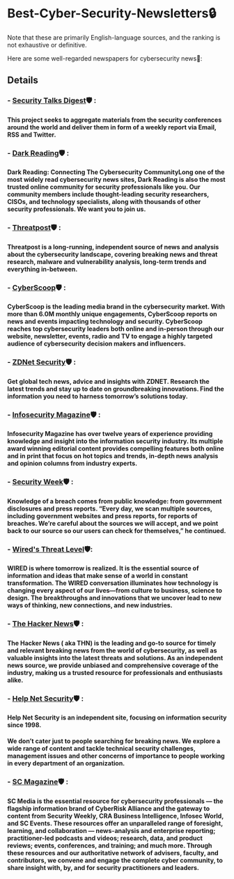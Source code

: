 
# Best-Cyber-Security-Newsletters🔒 

Note that these are primarily English-language sources, and the ranking is not exhaustive or definitive.

Here are some well-regarded newspapers for cybersecurity news🔑:


## Details

### - [Security Talks Digest](https://talks.donsan.org)🛡️ :
#### This project seeks to aggregate materials from the security conferences around the world and deliver them in form of a weekly report via Email, RSS and Twitter.

### - [Dark Reading](https://www.darkreading.com/)🛡️ :
#### Dark Reading: Connecting The Cybersecurity CommunityLong one of the most widely read cybersecurity news sites, Dark Reading is also the most trusted online community for security professionals like you. Our community members include thought-leading security researchers, CISOs, and technology specialists, along with  thousands of other security professionals. We want you to join us.

### - [Threatpost](https://threatpost.com/)🛡️ :
#### Threatpost is a long-running, independent source of news and analysis about the cybersecurity landscape, covering breaking news and threat research, malware and vulnerability analysis, long-term trends and everything in-between.

### - [CyberScoop](https://cyberscoop.com/)🛡️ :
#### CyberScoop is the leading media brand in the cybersecurity market. With more than 6.0M monthly unique engagements, CyberScoop reports on news and events impacting technology and security. CyberScoop reaches top cybersecurity leaders both online and in-person through our website, newsletter, events, radio and TV to engage a highly targeted audience of cybersecurity decision makers and influencers.


### - [ZDNet Security](https://www.zdnet.com/)🛡️ :
#### Get global tech news, advice and insights with ZDNET. Research the latest trends and stay up to date on groundbreaking innovations. Find the information you need to harness tomorrow’s solutions today.

### - [Infosecurity Magazine](https://www.infosecurity-magazine.com/)🛡️ :
####  Infosecurity Magazine has over twelve years of experience providing knowledge and insight into the information security industry. Its multiple award winning editorial content provides compelling features both online and in print that focus on hot topics and trends, in-depth news analysis and opinion columns from industry experts.

### - [Security Week](https://www.securityweek.com/)🛡️ :
#### Knowledge of a breach comes from public knowledge: from government disclosures and press reports. “Every day, we scan multiple sources, including government websites and press reports, for reports of breaches. We’re careful about the sources we will accept, and we point back to our source so our users can check for themselves,” he continued.
### - [Wired's Threat Level](https://www.wired.com/tag/threatlevel/)🛡️:
#### WIRED is where tomorrow is realized. It is the essential source of information and ideas that make sense of a world in constant transformation. The WIRED conversation illuminates how technology is changing every aspect of our lives—from culture to business, science to design. The breakthroughs and innovations that we uncover lead to new ways of thinking, new connections, and new industries.

### - [The Hacker News](https://thehackernews.com/)🛡️ :
#### The Hacker News ( aka THN) is the leading and go-to source for timely and relevant breaking news from the world of cybersecurity, as well as valuable insights into the latest threats and solutions. As an independent news source, we provide unbiased and comprehensive coverage of the industry, making us a trusted resource for professionals and enthusiasts alike.

### - [Help Net Security](https://www.helpnetsecurity.com/)🛡️ :
#### Help Net Security is an independent site, focusing on information security since 1998.
#### We don’t cater just to people searching for breaking news. We explore a wide range of content and tackle technical security challenges, management issues and other concerns of importance to people working in every department of an organization.
### - [SC Magazine](https://www.scmagazine.com/)🛡️ :
#### SC Media is the essential resource for cybersecurity professionals — the flagship information brand of CyberRisk Alliance and the gateway to content from Security Weekly, CRA Business Intelligence, Infosec World, and SC Events. These resources offer an unparalleled range of foresight, learning, and collaboration — news-analysis and enterprise reporting; practitioner-led podcasts and videos; research, data, and product reviews; events, conferences, and training; and much more. Through these resources and our authoritative network of advisers, faculty, and contributors, we convene and engage the complete cyber community, to share insight with, by, and for security practitioners and leaders.



